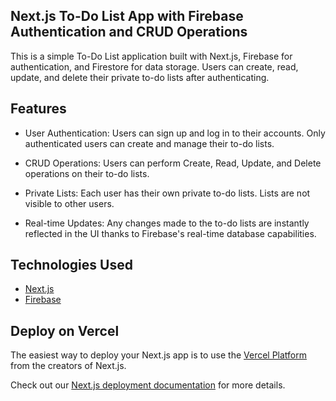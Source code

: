 ## Next.js To-Do List App with Firebase Authentication and CRUD Operations

This is a simple To-Do List application built with Next.js, Firebase for authentication, and Firestore for data storage. Users can create, read, update, and delete their private to-do lists after authenticating.

## Features
- User Authentication: Users can sign up and log in to their accounts. Only authenticated users can create and manage their to-do lists.

- CRUD Operations: Users can perform Create, Read, Update, and Delete operations on their to-do lists.

- Private Lists: Each user has their own private to-do lists. Lists are not visible to other users.

- Real-time Updates: Any changes made to the to-do lists are instantly reflected in the UI thanks to Firebase's real-time database capabilities.

## Technologies Used

- [Next.js](https://nextjs.org/docs)
- [Firebase](https://firebase.google.com/)

## Deploy on Vercel

The easiest way to deploy your Next.js app is to use the [Vercel Platform](https://vercel.com/new?utm_medium=default-template&filter=next.js&utm_source=create-next-app&utm_campaign=create-next-app-readme) from the creators of Next.js.

Check out our [Next.js deployment documentation](https://nextjs.org/docs/deployment) for more details.
